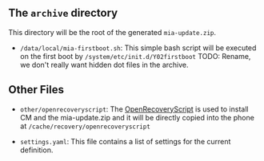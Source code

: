 
## The `archive` directory
This directory will be the root of the generated `mia-update.zip`.

* `/data/local/mia-firstboot.sh`:
  This simple bash script will be executed on the first boot by 
  `/system/etc/init.d/Y02firstboot`
  TODO: Rename, we don't really want hidden dot files in the archive.


## Other Files

* `other/openrecoveryscript`:
  The [OpenRecoveryScript](http://www.teamw.in/OpenRecoveryScript) is used to
  install CM and the mia-update.zip and it will be directly copied into the 
  phone at `/cache/recovery/openrecoveryscript`

* `settings.yaml`:
  This file contains a list of settings for the current definition.
